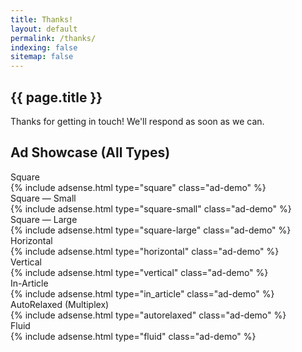 ```yaml
---
title: Thanks!
layout: default
permalink: /thanks/
indexing: false
sitemap: false
---
```


<section class="section thankyou">
  <div class="section-inner">
    <h1 class="title">{{ page.title }}</h1>
    <p class="copy">
      Thanks for getting in touch! We'll respond as soon as we can.
    </p>
  </div>
</section>

<!-- Ad Showcase (all versions, named) -->
<section class="section ad-showcase">
  <div class="section-inner">
    <h2 class="title-2">Ad Showcase (All Types)</h2>
    <!-- Row 1: Squares -->
    <div class="ad-row">
      <div class="ad-block">
        <div class="ad-name">Square</div>
        {% include adsense.html type="square" class="ad-demo" %}
      </div>
      <div class="ad-block">
        <div class="ad-name">Square — Small</div>
        {% include adsense.html type="square-small" class="ad-demo" %}
      </div>
      <div class="ad-block">
        <div class="ad-name">Square — Large</div>
        {% include adsense.html type="square-large" class="ad-demo" %}
      </div>
    </div>
    <!-- Row 2: Horizontal + Vertical -->
    <div class="ad-row">
      <div class="ad-block ad-block--wide">
        <div class="ad-name">Horizontal</div>
        {% include adsense.html type="horizontal" class="ad-demo" %}
      </div>
      <div class="ad-block">
        <div class="ad-name">Vertical</div>
        {% include adsense.html type="vertical" class="ad-demo" %}
      </div>
    </div>
    <!-- Row 3: Content-style formats -->
    <div class="ad-row">
      <div class="ad-block ad-block--wide">
        <div class="ad-name">In-Article</div>
        {% include adsense.html type="in_article" class="ad-demo" %}
      </div>
      <div class="ad-block ad-block--wide">
        <div class="ad-name">AutoRelaxed (Multiplex)</div>
        {% include adsense.html type="autorelaxed" class="ad-demo" %}
      </div>
    </div>
    <!-- Row 4: Fluid -->
    <div class="ad-row">
      <div class="ad-block ad-block--wide">
        <div class="ad-name">Fluid</div>
        {% include adsense.html type="fluid" class="ad-demo" %}
      </div>
    </div>
  </div>
</section>
